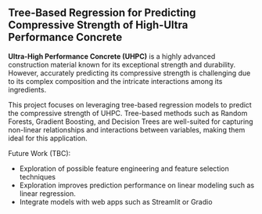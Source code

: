 ## Tree-Based Regression for Predicting Compressive Strength of High-Ultra Performance Concrete

**Ultra-High Performance Concrete (UHPC)** is a highly advanced construction material known for its exceptional strength and durability. However, accurately predicting its compressive strength is challenging due to its complex composition and the intricate interactions among its ingredients.

This project focuses on leveraging tree-based regression models to predict the compressive strength of UHPC. Tree-based methods such as Random Forests, Gradient Boosting, and Decision Trees are well-suited for capturing non-linear relationships and interactions between variables, making them ideal for this application.

Future Work (TBC): 
- Exploration of possible feature engineering and feature selection techniques
- Exploration improves prediction performance on linear modeling such as linear regression. 
- Integrate models with web apps such as Streamlit or Gradio

